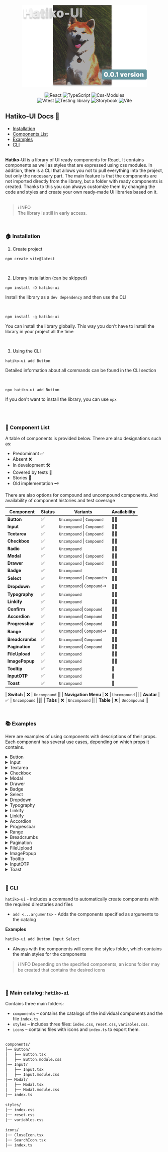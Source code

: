 <div align="center">
<img src="./docs/media/Main.png"/>
</div>

<div align="center">
 
![React](https://img.shields.io/badge/React-0088CC?style=for-the-badge&logo=React&logoColor=white) 
![TypeScript](https://img.shields.io/badge/TypeScript-3178C6?style=for-the-badge&logo=TypeScript&logoColor=white) 
![Css-Modules](https://img.shields.io/badge/Css--Modules-663399?style=for-the-badge&logo=css-modules&logoColor=white) \
![Vitest](https://img.shields.io/badge/Vitest-6E9F18?style=for-the-badge&logo=Vitest&logoColor=white)
![Testing library](https://img.shields.io/badge/Testing_Library-E33332?style=for-the-badge&logo=TestingLibrary&logoColor=white) 
![Storybook](https://img.shields.io/badge/Storybook-FF4785?style=for-the-badge&logo=Storybook&logoColor=white)
![Vite](https://img.shields.io/badge/Vite-646CFF?style=for-the-badge&logo=Vite&logoColor=white)

</div>





## Hatiko-UI Docs 📙

- [Installation](#installation)  
- [Components List](#components)  
- [Examples](#examples)  
- [CLI](#cli)  


</br>


<div>
 <b>Hatiko-UI</b> is a library of UI ready components for React. It contains components as well as styles that are expressed using css modules. In addition, there is a CLI that allows you not to pull everything into the project, but only the necessary part. The main feature is that the components are not imported directly from the library, but a folder with ready components is created. Thanks to this you can always customize them by changing the code and styles and create your own ready-made Ui libraries based on it. 
</div>

</br>

> ℹ️ INFO  
> The library is still in early access.

</br>

<div id="installation">

### 🏠 Installation

1. Create project

```
npm create vite@latest
```
</br >

 2. Library installation (can be skipped)   

```
npm install -D hatiko-ui
```
Install the library as a `dev dependency` and then use the CLI

</br >

```
npm install -g hatiko-ui
```
You can install the library globally. This way you don't have to install the library in your project all the time

</br >



 3. Using the CLI

```
hatiko-ui add Button
```
Detailed information about all commands can be found in the CLI section

</br >

```
npx hatiko-ui add Button
```
If you don't want to install the library, you can use `npx`

</br >


</div>

</br >


<div id="components">
 
### 📃 Component List
 
A table of components is provided below. There are also designations such as:
- Predominant ✅  
- Absent ❌  
- In development 🛠️  
- Covered by tests 🧪  
- Stories 📕  
- Old implementation 🗝️

There are also options for compound and uncompound components. And availability of component histories and test coverage


| Component           | Status | Variants    |Availability|
|---------------------|--------|-------------|------------|
| **Button**          | ✅    |  `Uncompound` \| `Compound` | 🧪📕|
| **Input**          | ✅    |  `Uncompound` \| `Compound`| 🧪📕|
| **Textarea**          | ✅    |  `Uncompound` \| `Compound`|🧪📕|
| **Checkbox**          | ✅    |  `Uncompound` \| `Compound` | 🧪📕|
| **Radio**          | ✅    |  `Uncompound` |🧪📕|
| **Modal**          | ✅    |  `Uncompound` \| `Compound`| 🧪📕|
| **Drawer**          | ✅    |  `Uncompound` \| `Compound` |🧪📕 |
| **Badge**          | ✅    |  `Uncompound` | 🧪📕|
| **Select**          | ✅    |  `Uncompound` \| `Compound🗝️` |🧪📕 |
| **Dropdown**          | ✅    |  `Uncompound`\| `Compound🗝️` |🧪📕|
| **Typography**          | ✅    |  `Uncompound` |🧪📕 |
| **Linkify**          | ✅    |  `Uncompound` |🧪📕 |
| **Confirm**          | ✅    |  `Uncompound`\| `Compound` |🧪📕|
| **Accordion**          | ✅    |  `Uncompound`\| `Compound` |🧪📕 |
| **Progressbar**          | ✅    |  `Uncompound`\| `Compound` |🧪📕|
| **Range**          | ✅    |  `Uncompound`\| `Compound🗝️` |🧪📕 |
| **Breadcrumbs**          | ✅    |  `Uncompound`\| `Compound` |🧪📕 |
| **Pagination**          | ✅    |  `Uncompound`\| `Compound` |🧪📕 |
| **FileUpload**          | ✅    |  `Uncompound` |🧪📕|
| **ImagePopup**          | ✅    |  `Uncompound` |🧪📕|
| **Tooltip**          | ✅    |  `Uncompound` |📕|
| **InputOTP**          | ✅    |  `Uncompound` |📕|
| **Toast**          | ✅    |  `Uncompound` |📕|



| **Switch**          | ❌    |  `Uncompound` ||
| **Navigation Menu**          | ❌   | `Uncompound` ||
| **Avatar**          | ✅    |  `Uncompound` |📕|
| **Tabs**          | ❌    |  `Uncompound` ||
| **Table**          | ❌    |  `Uncompound` ||


</div>

</br>

<div id="examples">

### 📚 Examples
Here are examples of using components with descriptions of their props. Each component has several use cases, depending on which props it contains.

<details>
</br>
<summary>Button</summary>

![Test](https://img.shields.io/badge/-Testing✅-719C17?style=social-square&link=#!/)
![Stories✅](https://img.shields.io/badge/-Stories✅-DD0B78?style=social-square&link=#!)

|  Props |    Types | Compulsory |
|----------------|-----|---------------|
| Children    |  `primary` \| `outline` | true |
| variant    |  `primary` \| `outline` | true |
| startIcon   |  `ReactNode` | false|
| endIcon   |  `ReactNode` | false|
| loading   |  `ReactNode` | false|
| ...props   |  `button props` | false|

</br>


```javascript
      <Button
          variant='primary'
          onClick={onAddTask}
          endIcon={<PluseIcon />}
          disabled
      >
         Your text...
      </Button>
```

</br>

</details>


<details>
</br>
<summary>Input</summary>

![Test](https://img.shields.io/badge/-Testing✅-719C17?style=social-square&link=#!/)
![Stories✅](https://img.shields.io/badge/-Stories✅-DD0B78?style=social-square&link=#!)

|  Props |    Types | compulsory |
|----------------|-----|---------------|
| variant    |  `primary` \| `outline` | true |
| label |  `string` | false|
| error   |  `string` | false|
| endIcon   |  `ReactNode` | false|
| ...props   |  `input props` | false|

</br>


```javascript
      <Input
          variant='primary'
          onChange={handleValue}
          label="username"
          error="This field must be filled in"
      />
```

</br>
</details>




<details>
</br>
<summary>Textarea</summary>

![Test](https://img.shields.io/badge/-Testing✅-719C17?style=social-square&link=#!/)
![Stories✅](https://img.shields.io/badge/-Stories✅-DD0B78?style=social-square&link=#!)

|  Props |    Types | Compulsory |
|----------------|-----|---------------|
| variant    |  `primary` \| `outline` | true |
| label |  `string` | false|
| error   |  `string` | false|
| ...props   |  `input props` | false|

</br>


```javascript
      <Textarea
          variant='primary'
          onChange={handleValue}
          label="About us"
          error="This field must be filled in"
      />
```

</br>
</details>

<details>
</br>
<summary>Checkbox</summary>

![Test](https://img.shields.io/badge/-Testing✅-719C17?style=social-square&link=#!/)
![Stories✅](https://img.shields.io/badge/-Stories✅-DD0B78?style=social-square&link=#!)

|  Props |    Types | Compulsory |
|----------------|-----|---------------|
| label |  `string` | false|
| className   |  `string` | false|
| getCheckboxState   |  `(state: boolean) => void` | false|
| ...props   |  `input props` | false|

</br>


```javascript
      <Checkbox
          label={data.name}
          className="checkbox_custom"
          getCheckboxState={onActiveCheckbox}
      />
```

- <b>getCheckboxState</b> - function that returns boolean type, depending on the checkbox activity

</br>
</details>

<details>
</br>
<summary>Modal</summary>

![Test](https://img.shields.io/badge/-Testing✅-719C17?style=social-square&link=#!/)
![Stories✅](https://img.shields.io/badge/-Stories✅-DD0B78?style=social-square&link=#!)

|  Props |    Types | Compulsory |
|----------------|-----|---------------|
| children |  `ReactNode` | true|
| classNameOverlay   |  `string` | false|
| classNameBody   |  `string` | false|
| title   |  `string` | false|
| closeBtn   |  `boolean` | false|
| isOpen   |  `boolean` | true|
| closeModal   |  `() => void` | true|
| lazy  |  `boolean` | false|

</br>


```javascript
      <Modal
          isOpen={isOpenModal}
          closeModal={onCloseModal}
          title="Active users list"
          lazy
      >
          <UserList />
          ...
      </Modal>
```

- <b>lazy</b> - a component with this parameter will not be embedded in the tree house during rendering until the component is processed

</br>
</details>

<details>
</br>
<summary>Drawer</summary>

![Test](https://img.shields.io/badge/-Testing✅-719C17?style=social-square&link=#!/)
![Stories✅](https://img.shields.io/badge/-Stories✅-DD0B78?style=social-square&link=#!)

|  Props |    Types | Compulsory |
|----------------|-----|---------------|
| children |  `ReactNode` | true|
| classNameOverlay   |  `string` | false|
| classNameBody   |  `string` | false|
| title   |  `string` | false|
| closeBtn   |  `boolean` | false|
| isOpen   |  `boolean` | true|
| closeDrawer   |  `() => void` | true|
| lazy  |  `boolean` | false|

</br>


```javascript
      <Drawer
          isOpen={isOpenModal}
          closeDrawer={onCloseDrawer}
          title="Active users list"
          lazy
      >
          <UserList />
          ...
      </Drawer>
```

- <b>lazy</b> - a component with this parameter will not be embedded in the tree house during rendering until the component is processed

</details>


<details>
</br>
<summary>Badge</summary>

![Test](https://img.shields.io/badge/-Testing✅-719C17?style=social-square&link=#!/)
![Stories](https://img.shields.io/badge/-Stories✅-DD0B78?style=social-square&link=#!)

|  Props |    Types | Compulsory |
|----------------|-----|---------------|
| variant |  ![Success](https://img.shields.io/badge/-success-35a94e?style=social-square)  \|  ![Error](https://img.shields.io/badge/-error-D53636?style=social-square) \| ![Pending](https://img.shields.io/badge/-pending-ECBB1E?style=social-square) | true|
| text   |  `string` | false|
| className   |  `string` | false|
</br>


```javascript
      <Badge
          text={data.orderStatus}
          variant="success"
      />
```

</br>

</details>

<details>
</br>
<summary>Select</summary>

![Test](https://img.shields.io/badge/-Testing✅-719C17?style=social-square&link=#!/)
![Stories✅](https://img.shields.io/badge/-Stories✅-DD0B78?style=social-square&link=#!)

|  Props |    Types | Compulsory |
|----------------|-----|---------------|
| items | `string[]`   | true|
| classNameMenu   |  `string` | false|
| classNameShowBar   |  `string` | false|
| getActiveItem   |  `(value: string) => void` | false|

</br>


```javascript
      <Select
          items={["Item 1", "Item 2", "Item 3", "Item 4"]}
          classNameShowBar="select_bar"
          getActiveItem={onGetActiveItem}
      />
```

</br>
</details>

<details>
</br>
<summary>Dropdown</summary>

![Test](https://img.shields.io/badge/-Testing❌-C71D23?style=social-square&link=#!/)
![Stories✅](https://img.shields.io/badge/-Stories✅-DD0B78?style=social-square&link=#!)

|  Props |    Types | Compulsory |
|----------------|-----|---------------|
| items | `Array<{link:string, text:string, id:number \| string}>`   | true|
| title   |  `string` | true|
| classNameMenu   |  `string` | false|
| classNameShowBar   |  `string` | false|

</br>


```javascript
      <Drowdown
          title="Food menu"
          items={[
            {
                id:1,
                text:"Pizzas",
                link:"/menu/pizzas"
            },
            {
                id:2,
                text:"Desserts",
                link:"/menu/desserts"
            }
          ]}
          classNameShowBar="dropdown_bar"
      />
```

</br>
</details>


<details>
</br>
<summary>Typography</summary>

![Test](https://img.shields.io/badge/-Testing✅-719C17?style=social-square&link=#!/)
![Stories✅](https://img.shields.io/badge/-Stories✅-DD0B78?style=social-square&link=#!)


|  Props |    Types | Compulsory |
|----------------|-----|---------------|
| children | `ReactNode`   | true|
| variant   |  `regular_16` \| `medium_16` \| `bold_16` \| `regular_24` \| `medium_24` \| `bold_24` | true|
| tag   |  `h1` \| `h2` \| `h3` \| `h4` \| `h5` \| `h6` \| `div` \| `p` \| `span`| true|

</br>


```javascript
      <Typography
          variant="bold_24"
          tag="h1"
      >
          Title typography
      </Typography>
```

</br>
  
</details>

<details>
</br>
<summary>Linkify</summary>

![Test](https://img.shields.io/badge/-Testing✅-719C17?style=social-square&link=#!/)
![Stories✅](https://img.shields.io/badge/-Stories✅-DD0B78?style=social-square&link=#!)


|  Props |    Types | Compulsory |
|----------------|-----|---------------|
| children | `string`   | true|

</br>


```javascript
      <Linkify>
          Go to the website: https://github.com/Meow-Double
      </Linkify>
```
- <b>Linkify</b> - a component that accepts text, and if links are encountered in the text, they will be replaced by an html tag `<a href=“...”>...</a>`


</br>
</details>


<details>
</br>
<summary>Linkify</summary>

![Test](https://img.shields.io/badge/-Testing✅-719C17?style=social-square&link=#!/)
![Stories✅](https://img.shields.io/badge/-Stories✅-DD0B78?style=social-square&link=#!)


|  Props |    Types | Compulsory |
|----------------|-----|---------------|
| title | `string`   | true|
| classNameOverlay | `string`   | false|
| classNameBody | `string`   | false|
| getAnswer | `(answer: boolean) => void`   | true|
| isOpen | `boolean`   | true|
| closeWindow | `() => void`   | true|
| lazy | `boolean`   | false|

</br>


```javascript
      <Confirm 
            title="Do you use a hatiko-ui?"
            isOpen={isOpen}
            closeWindow={closeWindow}
            getAnswer={onGetAnswer}
            lazy
      />
```

</br>
  
</details>


<details>
</br>
<summary>Accordion</summary>

![Test](https://img.shields.io/badge/-Testing❌-C71D23?style=social-square&link=#!/)
![Stories✅](https://img.shields.io/badge/-Stories✅-DD0B78?style=social-square&link=#!)


|  Props |    Types | Compulsory |
|----------------|-----|---------------|
| items | `Array<{title:string, text:string, id:number \| string }>`   | true|
| classNameText | `string`   | false|
| classNameTitle | `string`   | false|
| toggle | `boolean`   | false|

</br>

```javascript
      <Accordion 
             items={[
                {
                id:1,
                title:"What is hatiko-ui?",
                text:"This is an unpopular ui component library for react, which is designed to make it easier to write your own ui components and speed up the development process."
                },
                {
                id:2,
                title:"Desserts",
                text:"/menu/desserts"
                }
            ]}
            classNameTitle="accrodion_class"
            toggle
      />
```
- <b>toggle</b> - allows you to not close previous accordion tabs that have been opened

</br>
  
</details>


<details>
</br>
<summary>Progressbar</summary>

![Test](https://img.shields.io/badge/-Testing✅-719C17?style=social-square&link=#!/)
![Stories✅](https://img.shields.io/badge/-Stories✅-DD0B78?style=social-square&link=#!)


|  Props |    Types | Compulsory |
|----------------|-----|---------------|
| progress | `number`   | true|
| title | `string`   | false|
| displayProgress | `boolean`   | false|

</br>

```javascript
      <Progressbar
            progress={45}
            title="Test covered"
            displayProgress
      />
```
- <b>displayProgress</b> - displays progress percentages

</br>

</details>


<details>
</br>
<summary>Range</summary>

![Test](https://img.shields.io/badge/-Testing❌-C71D23?style=social-square&link=#!/)
![Stories✅](https://img.shields.io/badge/-Stories✅-DD0B78?style=social-square&link=#!)



|  Props |    Types | Compulsory |
|----------------|-----|---------------|
| defaultValue | `number`   | false|
| min | `number`   | false|
| max | `number`   | false|
| step | `number`   | false|
| getCurrentValue | `(value: number) => void`   | false|

</br>


```javascript
      <Range
            defaultValue={50}
            step={10}
            getCurrentValue={onGetValue}
      />
```
- <b>getCurrentValue</b> - gets the current value of range
- <b>step</b> - default:`1`
- <b>min</b> - default:`1`
- <b>max</b> - default:`100`

</br>

</details>

<details>
</br>
<summary>Breadcrumbs</summary>

![Test](https://img.shields.io/badge/-Testing❌-C71D23?style=social-square&link=#!/)
![Stories✅](https://img.shields.io/badge/-Stories✅-DD0B78?style=social-square&link=#!)


|  Props |    Types | Compulsory |
|----------------|-----|---------------|
| items | `Array<{label:string, path:string}>`   | true|
| sign | `number`   | false|

</br>


```javascript
      <Breadcrumbs
            items={[
                  {
                        label:"Menu",
                        path:"/menu",
                  },
                  {
                        label:"pizza",
                        path:"/menu/pizza"
                  }
            ]}
            sign="/"
      />
```
- <b>sign</b> - default:`/`

> ℹ️ INFO
> For this component you need to install the library `react-router-dom`

</br>
</details>



<details>
</br>
<summary>Pagination</summary>

![Test](https://img.shields.io/badge/-Testing❌-C71D23?style=social-square&link=#!/)
![Stories✅](https://img.shields.io/badge/-Stories✅-DD0B78?style=social-square&link=#!)


|  Props |    Types | Compulsory |
|----------------|-----|---------------|
| page | `number`   | true|
| totalPage | `number`   | true|
| siblings | `number`   | true|
| setPages | `(value: number) => void`   | true|

</br>

```javascript
      <Pagination
            page={4}
            totalPage={10}
            siblings={1}
            setPages={(value) => setValue(value)}
      />
```
- <b>page</b> - сurrent page (active page)
- <b>totalPage</b> - total number of pages 
- <b>siblings</b> - range of visible pagination pages
- <b>setPages</b> - a function that takes as an argument a value - the page that will be changed (most often useState)


> ℹ️ INFO  
> Built-in utilities are used, don't forget to add them to the project when you use this component

</br>

</details>


<details>
</br>
<summary>FileUpload</summary>

![Test](https://img.shields.io/badge/-Testing❌-C71D23?style=social-square&link=#!/)
![Stories✅](https://img.shields.io/badge/-Stories✅-DD0B78?style=social-square&link=#!)


|  Props |    Types | Compulsory |
|----------------|-----|---------------|
| getFiles | `number`   | true|
| className | `number`   | false|
| fileAccept | `number`   | false|



</br>

```javascript
      <FileUpload
            className="upload_class"
            fileAccept=".png, .jpg, .jpeg"
            setPages={(files) => setFiles(files)}
      />
```
- <b>fileAccept</b> - specify, comma separated, the file formats that will be allowed to be selected

</br>

</details>


<details>
</br>
<summary>ImagePopup</summary>

![Test](https://img.shields.io/badge/-Testing❌-C71D23?style=social-square&link=#!/)
![Stories✅](https://img.shields.io/badge/-Stories✅-DD0B78?style=social-square&link=#!)


|  Props |    Types | Compulsory |
|----------------|-----|---------------|
| images | `string[]`   | true|
| isOpen | `boolean`   | true|
| closePopup | `() => void`   | true|
| classNameOverlay | `string`   | false|
| classNameImages | `string`   | false|

</br>

```javascript
      <ImagePopup
            images=[ImageFirst, ImageSecond, ImageThird]
            isOpen={isOpen}
            closePopup={onClosePopup}
            classNameImages="images_class"
      />
```

</br>

</details>


<details>
</br>
<summary>Tooltip</summary>

![Test](https://img.shields.io/badge/-Testing❌-C71D23?style=social-square&link=#!/)
![Stories✅](https://img.shields.io/badge/-Stories✅-DD0B78?style=social-square&link=#!)


|  Props |    Types | Compulsory |
|----------------|-----|---------------|
| children | `ReacNode`   | true|
| title | `string`   | true|
| className | `() => void`   | false|

</br>

```javascript
      <Tooltip
            title="It's a tooltip component"
            isOpen={isOpen}
      >
            Tooltip component
      </Tooltip>
```

</br>

</details>


<details>
</br>
<summary>InputOTP</summary>

![Test](https://img.shields.io/badge/-Testing❌-C71D23?style=social-square&link=#!/)
![Stories✅](https://img.shields.io/badge/-Stories✅-DD0B78?style=social-square&link=#!)


|  Props |    Types | Compulsory |
|----------------|-----|---------------|
| getValue | `(value: string) => void`   | true|
| length | `number`   | false|
| className | `string`   | false|


</br>

```javascript
      <InputOTP
            className="input-otp_class"
            getValue={getInputValue}
            length={6}
      />
```

</br>

</details>


<details>
</br>
<summary>Toast</summary>

![Test](https://img.shields.io/badge/-Testing❌-C71D23?style=social-square&link=#!/)
![Stories✅](https://img.shields.io/badge/-Stories✅-DD0B78?style=social-square&link=#!)


|  Props |    Types | Compulsory |
|----------------|-----|---------------|
| toastList | `Array<ToastListTypes>`   | true|
| clearToasts | `(toasts: ToastListTypes[]) => void`   | true|
| position | `PositionTypes`   | false|
| durationDelete | `number`   | false|

<b>Types</b>

```typescript
      type ToastVariants = 'success' | 'danger' | 'info' | 'warning';

      type PositionTypes = 'bottom-right';

      type ToastListTypes = {
            id: number;
            title?: string;
            description: string;
            variant: ToastVariants;
      };

```

</br>

<b>Toast</b>

```javascript
      <Toast
            toastList={[{
                  id:1,
                  variant:"success",
                  description:"This is a toast component"
            }]}
            clearToasts={getInputValue}
            durationDelete={3000}
      />
```

</br>
- <b>durationDelete</b> - The default will be 2000 milliseconds
</details>













</div>


</br>

<div id="cli">

### 🚀 CLI 

`hatiko-ui` - includes a command to automatically create components with the required directories and files

- `add <...arguments>` - Adds the components specified as arguments to the catalog

<b>Examples</b>

```javascript
hatiko-ui add Button Input Select
```

- Always with the components will come the styles folder, which contains the main styles for the components

>ℹ️ INFO
>Depending on the specified components, an icons folder may be created that contains the desired icons

</br>

### 📁 Main catalog: `hatiko-ui`
Contains three main folders:
- `components` – contains the catalogs of the individual components and the file `index.ts`.
- `styles` – includes three files: `index.css`, `reset.css`, `variables.css`.
- `icons` – contains files with icons and `index.ts` to export them.

```plaintext

components/
│── Button/
│   ├── Button.tsx
│   ├── Button.module.css
│── Input/
│   ├── Input.tsx
│   ├── Input.module.css
│── Modal/
│   ├── Modal.tsx
│   ├── Modal.module.css
│── index.ts

styles/
│── index.css
│── reset.css
│── variables.css

icons/
│── CloseIcon.tsx
│── SearchIcon.tsx
│── index.ts
```

</br>
 
</div>

